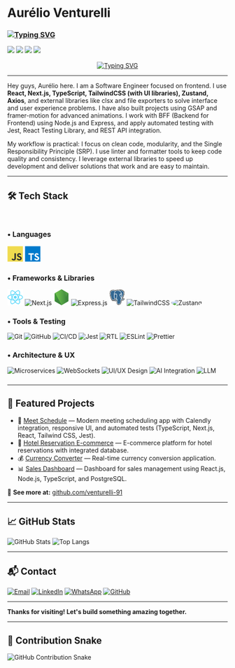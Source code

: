 <div>
  <h1>Aurélio Venturelli</h1>
  <h3>
    <span style="color:#00FFFF;">
      <a href="https://git.io/typing-svg">
        <img src="https://readme-typing-svg.demolab.com?font=Jost&weight=600&pause=10000&color=28FFEE&width=435&lines=Software+Engineer+%7C+Frontend+Developer" alt="Typing SVG" />
      </a>
    </span>
  </h3>
  <img src="https://img.shields.io/badge/Frontend-React%2FNext.js-61DAFB?style=for-the-badge&logo=react&logoColor=white" />
  <img src="https://img.shields.io/badge/BFF-Node.js%2FExpress-339933?style=for-the-badge&logo=node.js&logoColor=white" />
  <img src="https://img.shields.io/badge/Testing-Jest%2FRTL%2FZustand-FFB300?style=for-the-badge&logo=jest&logoColor=white" />
  <img src="https://img.shields.io/badge/Animation-GSAP%2FFramer--Motion-88CE02?style=for-the-badge&logo=greensock&logoColor=white" />
</div>
</br>
<div align="center">
  <a href="https://git.io/typing-svg">
    <img src="https://readme-typing-svg.demolab.com?font=Jost&weight=600&pause=1000&color=28FFEE&width=435&lines=Turning+ideas+into+impactful+experiences." alt="Typing SVG" />
  </a>
</div>
</div>

---

Hey guys, Aurélio here. I am a Software Engineer focused on frontend. I use <b>React, Next.js, TypeScript, TailwindCSS (with UI libraries), Zustand, Axios</b>, and external libraries like clsx and file exporters to solve interface and user experience problems. I have also built projects using GSAP and framer-motion for advanced animations. I work with BFF (Backend for Frontend) using Node.js and Express, and apply automated testing with Jest, React Testing Library, and REST API integration.

My workflow is practical: I focus on clean code, modularity, and the Single Responsibility Principle (SRP). I use linter and formatter tools to keep code quality and consistency. I leverage external libraries to speed up development and deliver solutions that work and are easy to maintain.

---

## 🛠️ Tech Stack

</br>

### • Languages

<div align="left" style="margin-bottom: 24px;">
  <img src="https://raw.githubusercontent.com/devicons/devicon/master/icons/javascript/javascript-original.svg" alt="JavaScript" width="36" />
  <img src="https://raw.githubusercontent.com/devicons/devicon/master/icons/typescript/typescript-original.svg" alt="TypeScript" width="36" />
</div>

### • Frameworks & Libraries

<div align="left" style="margin-bottom: 24px;">
  <img src="https://raw.githubusercontent.com/devicons/devicon/master/icons/react/react-original.svg" alt="React" width="36" />
  <img src="https://assets.vercel.com/image/upload/v1662130559/nextjs/Icon_dark_background.png" alt="Next.js" width="36" />
  <img src="https://raw.githubusercontent.com/devicons/devicon/master/icons/nodejs/nodejs-original.svg" alt="Node.js" width="36" />
  <img src="https://user-images.githubusercontent.com/25181517/183859966-a3462d8d-1bc7-4880-b353-e2cbed900ed6.png" alt="Express.js" width="36" />
  <img src="https://raw.githubusercontent.com/devicons/devicon/master/icons/postgresql/postgresql-original.svg" alt="PostgreSQL" width="36" />
  <img src="https://img.shields.io/badge/Tailwind_CSS-38B2AC?style=for-the-badge&logo=tailwind-css&logoColor=white" alt="TailwindCSS" />
  <img src="https://avatars.githubusercontent.com/u/103192255?s=200&v=4" alt="Zustand" width="36" style="border-radius: 50%;" />
</div>

### • Tools & Testing

<div align="left" style="margin-bottom: 24px;">
  <img src="https://img.shields.io/badge/Git-F05032?style=for-the-badge&logo=git&logoColor=white" alt="Git" />
  <img src="https://img.shields.io/badge/GitHub-181717?style=for-the-badge&logo=github&logoColor=white" alt="GitHub" />
  <img src="https://img.shields.io/badge/CI%2FCD-47A248?style=for-the-badge&logo=github-actions&logoColor=white" alt="CI/CD" />
  <img src="https://img.shields.io/badge/Jest-C21325?style=for-the-badge&logo=jest&logoColor=white" alt="Jest" />
  <img src="https://img.shields.io/badge/React_Testing_Library-E33332?style=for-the-badge&logo=testing-library&logoColor=white" alt="RTL" />
  <img src="https://img.shields.io/badge/ESLint-4B32C3?style=for-the-badge&logo=eslint&logoColor=white" alt="ESLint" />
  <img src="https://img.shields.io/badge/Prettier-F7B93E?style=for-the-badge&logo=prettier&logoColor=white" alt="Prettier" />
</div>

### • Architecture & UX

<div align="left" style="margin-bottom: 24px;">
  <img src="https://img.shields.io/badge/Microservices-FF6F00?style=for-the-badge" alt="Microservices" />
  <img src="https://img.shields.io/badge/WebSockets-4FC08D?style=for-the-badge" alt="WebSockets" />
  <img src="https://img.shields.io/badge/UI%2FUX_Design-FF4081?style=for-the-badge&logo=figma&logoColor=white" alt="UI/UX Design" />
  <img src="https://img.shields.io/badge/AI_Integration-00B8D9?style=for-the-badge&logo=openai&logoColor=white" alt="AI Integration" />
  <img src="https://img.shields.io/badge/LLM-0055FF?style=for-the-badge" alt="LLM" />
</div>

---

## 🚧 Featured Projects

- 📅 [Meet Schedule](https://github.com/venturelli-91/meet_schedule) — Modern meeting scheduling app with Calendly integration, responsive UI, and automated tests (TypeScript, Next.js, React, Tailwind CSS, Jest).
- 🏨 [Hotel Reservation E-commerce](https://github.com/venturelli-91/hotel_reservation.git) — E-commerce platform for hotel reservations with integrated database.
- 💰 [Currency Converter](https://github.com/venturelli-91/currency_conversion.git) — Real-time currency conversion application.
- 📊 [Sales Dashboard](https://github.com/venturelli-91/sales_dashboard.git) — Dashboard for sales management using React.js, Node.js, TypeScript, and PostgreSQL.

📌 **See more at:** [github.com/venturelli-91](https://github.com/venturelli-91)

---

## 📈 GitHub Stats

<div>
  <img src="https://github-readme-stats.vercel.app/api?username=venturelli-91&show_icons=true&theme=react&hide=issues,contribs" alt="GitHub Stats" />
  <img src="https://github-readme-stats.vercel.app/api/top-langs/?username=venturelli-91&layout=compact&theme=react" alt="Top Langs" />
</div>

---

## 📬 Contact

<div align="left">
  <a href="mailto:venturelli.dev@gmail.com"><img src="https://img.shields.io/badge/Email-D14836?style=for-the-badge&logo=gmail&logoColor=white" alt="Email" /></a>
  <a href="https://www.linkedin.com/in/aurelioventurelli/"><img src="https://img.shields.io/badge/LinkedIn-0077B5?style=for-the-badge&logo=linkedin&logoColor=white" alt="LinkedIn" /></a>
  <a href="https://wa.me/5561993608080"><img src="https://img.shields.io/badge/WhatsApp-25D366?style=for-the-badge&logo=whatsapp&logoColor=white" alt="WhatsApp" /></a>
  <a href="https://github.com/venturelli-91"><img src="https://img.shields.io/badge/GitHub-100000?style=for-the-badge&logo=github&logoColor=white" alt="GitHub" /></a>
</div>

---

<div>
  <b>Thanks for visiting! Let's build something amazing together.</b>
</div>

---

## 🐍 Contribution Snake

![GitHub Contribution Snake](https://github.com/venturelli-91/venturelli-91/blob/output/github-contribution-grid-snake.svg)


